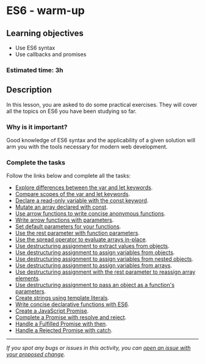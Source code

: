 # ES6 - warm-up

## Learning objectives
- Use ES6 syntax
- Use callbacks and promises

### Estimated time: 3h

## Description
In this lesson, you are asked to do some practical exercises. They will cover all the topics on ES6 you have been studying so far.

### Why is it important?
Good knowledge of ES6 syntax and the applicability of a given solution will arm you with the tools necessary for modern web development.

### Complete the tasks
Follow the links below and complete all the tasks:

- [Explore differences between the var and let keywords](https://www.freecodecamp.org/learn/javascript-algorithms-and-data-structures/basic-javascript/explore-differences-between-the-var-and-let-keywords).
- [Compare scopes of the var and let keywords](https://www.freecodecamp.org/learn/javascript-algorithms-and-data-structures/es6/compare-scopes-of-the-var-and-let-keywords).
- [Declare a read-only variable with the const keyword](https://www.freecodecamp.org/learn/javascript-algorithms-and-data-structures/basic-javascript/declare-a-read-only-variable-with-the-const-keyword).
- [Mutate an array declared with const](https://www.freecodecamp.org/learn/javascript-algorithms-and-data-structures/es6/mutate-an-array-declared-with-const).
- [Use arrow functions to write concise anonymous functions](https://www.freecodecamp.org/learn/javascript-algorithms-and-data-structures/es6/use-arrow-functions-to-write-concise-anonymous-functions).
- [Write arrow functions with parameters](https://www.freecodecamp.org/learn/javascript-algorithms-and-data-structures/es6/write-arrow-functions-with-parameters).
- [Set default parameters for your functions](https://www.freecodecamp.org/learn/javascript-algorithms-and-data-structures/es6/set-default-parameters-for-your-functions).
- [Use the rest parameter with function parameters](https://www.freecodecamp.org/learn/javascript-algorithms-and-data-structures/es6/use-the-rest-parameter-with-function-parameters).
- [Use the spread operator to evaluate arrays in-place](https://www.freecodecamp.org/learn/javascript-algorithms-and-data-structures/es6/use-the-spread-operator-to-evaluate-arrays-in-place).
- [Use destructuring assignment to extract values from objects](https://www.freecodecamp.org/learn/javascript-algorithms-and-data-structures/es6/use-destructuring-assignment-to-extract-values-from-objects).
- [Use destructuring assignment to assign variables from objects](https://www.freecodecamp.org/learn/javascript-algorithms-and-data-structures/es6/use-destructuring-assignment-to-assign-variables-from-objects).
- [Use destructuring assignment to assign variables from nested objects](https://www.freecodecamp.org/learn/javascript-algorithms-and-data-structures/es6/use-destructuring-assignment-to-assign-variables-from-nested-objects).
- [Use destructuring assignment to assign variables from arrays](https://www.freecodecamp.org/learn/javascript-algorithms-and-data-structures/es6/use-destructuring-assignment-to-assign-variables-from-arrays).
- [Use destructuring assignment with the rest parameter to reassign array elements](https://www.freecodecamp.org/learn/javascript-algorithms-and-data-structures/es6/use-destructuring-assignment-with-the-rest-parameter-to-reassign-array-elements).
- [Use destructuring assignment to pass an object as a function's parameters](https://www.freecodecamp.org/learn/javascript-algorithms-and-data-structures/es6/use-destructuring-assignment-to-pass-an-object-as-a-functions-parameters).
- [Create strings using template literals](https://www.freecodecamp.org/learn/javascript-algorithms-and-data-structures/es6/create-strings-using-template-literals).
- [Write concise declarative functions with ES6](https://www.freecodecamp.org/learn/javascript-algorithms-and-data-structures/es6/write-concise-declarative-functions-with-es6).
- [Create a JavaScript Promise](https://www.freecodecamp.org/learn/javascript-algorithms-and-data-structures/es6/create-a-javascript-promise).
- [Complete a Promise with resolve and reject](https://www.freecodecamp.org/learn/javascript-algorithms-and-data-structures/es6/complete-a-promise-with-resolve-and-reject).
- [Handle a Fulfilled Promise with then](https://www.freecodecamp.org/learn/javascript-algorithms-and-data-structures/es6/handle-a-fulfilled-promise-with-then).
- [Handle a Rejected Promise with catch](https://www.freecodecamp.org/learn/javascript-algorithms-and-data-structures/es6/handle-a-rejected-promise-with-catch).

------

_If you spot any bugs or issues in this activity, you can [open an issue with your proposed change](https://github.com/microverseinc/curriculum-transversal-skills/blob/main/git-github/articles/open_issue.md)._
